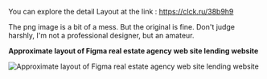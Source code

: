 You can explore the detail Layout at the link :  https://clck.ru/38b9h9

The png image is a bit of a mess. But the original is fine. 
Don't judge harshly, I'm not a professional designer, but an amateur.

**Approximate layout of Figma real estate agency web site lending website**

![Approximate layout of Figma real estate agency web site lending website](https://github.com/SAWINBEAST/Web-Course-work-College/blob/main/%D0%90%D0%B3%D0%B5%D0%BD%D1%82%D1%81%D1%82%D0%B2%D0%BE-%D0%9D%D0%BE%D0%B2%D0%BE%D1%81%D1%82%D1%80%D0%BE%D0%B5%D0%BA.webp)
